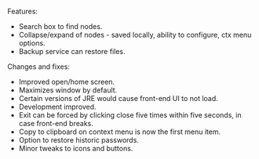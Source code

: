 Features:
- Search box to find nodes.
- Collapse/expand of nodes - saved locally, ability to configure, ctx menu options.
- Backup service can restore files.

Changes and fixes:
- Improved open/home screen.
- Maximizes window by default.
- Certain versions of JRE would cause front-end UI to not load.
- Development improved.
- Exit can be forced by clicking close five times within five seconds, in case front-end breaks.
- Copy to clipboard on context menu is now the first menu item.
- Option to restore historic passwords.
- Minor tweaks to icons and buttons.
